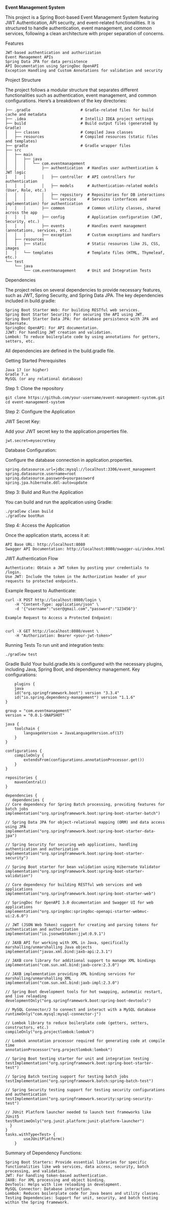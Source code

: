 **Event Management System**

This project is a Spring Boot-based Event Management System featuring JWT Authentication, API security, and event-related functionalities. It is structured to handle authentication, event management, and common services, following a clean architecture with proper separation of concerns.

Features

    JWT-based authentication and authorization
    Event Management APIs
    Spring Data JPA for data persistence
    API Documentation using SpringDoc OpenAPI
    Exception Handling and Custom Annotations for validation and security

Project Structure

The project follows a modular structure that separates different functionalities such as authentication, event management, and common configurations. Here’s a breakdown of the key directories:

    ├── .gradle                      # Gradle-related files for build cache and metadata
    ├── .idea                        # IntelliJ IDEA project settings
    ├── build                        # Build output files (generated by Gradle)
    │   ├── classes                  # Compiled Java classes
    │   ├── resources                # Compiled resources (static files and templates)
    ├── gradle                       # Gradle wrapper files
    ├── src
    │   ├── main
    │   │   ├── java
    │   │   │   └── com.eventmanagement
    │   │   │       ├── authentication  # Handles user authentication & JWT logic
    │   │   │       │   ├── controller  # API controllers for authentication
    │   │   │       │   ├── models      # Authentication-related models (User, Role, etc.)
    │   │   │       │   ├── repository  # Repositories for DB interactions
    │   │   │       │   └── service     # Services (interfaces and implementation) for authentication
    │   │   │       ├── common          # Common utility classes, shared across the app
    │   │   │       ├── config          # Application configuration (JWT, Security, etc.)
    │   │   │       ├── events          # Handles event management (annotations, services, etc.)
    │   │   │       ├── exception       # Custom exceptions and handlers
    │   ├── resources
    │   │   ├── static                  # Static resources like JS, CSS, images
    │   │   └── templates               # Template files (HTML, Thymeleaf, etc.)
    └── test
        └── java
            └── com.eventmanagement     # Unit and Integration Tests


Dependencies

The project relies on several dependencies to provide necessary features, such as JWT, Spring Security, and Spring Data JPA. The key dependencies included in build.gradle:

    Spring Boot Starter Web: For building RESTful web services.
    Spring Boot Starter Security: For securing the API using JWT.
    Spring Boot Starter Data JPA: For database persistence with JPA and Hibernate.
    SpringDoc OpenAPI: For API documentation.
    JJWT: For handling JWT creation and validation.
    Lombok: To reduce boilerplate code by using annotations for getters, setters, etc.
All dependencies are defined in the build.gradle file.

Getting Started
Prerequisites

    Java 17 (or higher)
    Gradle 7.x
    MySQL (or any relational database)

Step 1: Clone the repository

    git clone https://github.com/your-username/event-management-system.git
    cd event-management-system

Step 2: Configure the Application

JWT Secret Key:

Add your JWT secret key to the application.properties file.
    
    jwt.secret=mysecretkey

Database Configuration:

Configure the database connection in application.properties.

    spring.datasource.url=jdbc:mysql://localhost:3306/event_management
    spring.datasource.username=root
    spring.datasource.password=yourpassword
    spring.jpa.hibernate.ddl-auto=update

Step 3: Build and Run the Application

You can build and run the application using Gradle:

    ./gradlew clean build
    ./gradlew bootRun

Step 4: Access the Application

Once the application starts, access it at:

    API Base URL: http://localhost:8080
    Swagger API Documentation: http://localhost:8080/swagger-ui/index.html

JWT Authentication Flow

    Authenticate: Obtain a JWT token by posting your credentials to /login.
    Use JWT: Include the token in the Authorization header of your requests to protected endpoints.

Example Request to Authenticate:

    curl -X POST http://localhost:8080/login \
        -H "Content-Type: application/json" \
        -d '{"username":"user@gmail.com","password":"123456"}'
    
    Example Request to Access a Protected Endpoint:
    
    
    curl -X GET http://localhost:8080/event \
        -H "Authorization: Bearer <your-jwt-token>"

Running Tests
To run unit and integration tests:

    ./gradlew test

Gradle Build
Your build.gradle.kts is configured with the necessary plugins, including Java, Spring Boot, and dependency management. Key configurations:

        plugins {
        java
        id("org.springframework.boot") version "3.3.4"
        id("io.spring.dependency-management") version "1.1.6"
    }
    
    group = "com.eventmanagement"
    version = "0.0.1-SNAPSHOT"
    
    java {
        toolchain {
            languageVersion = JavaLanguageVersion.of(17)
        }
    }
    
    configurations {
        compileOnly {
            extendsFrom(configurations.annotationProcessor.get())
        }
    }
    
    repositories {
        mavenCentral()
    }
    
    dependencies {
       dependencies {
    // Core dependency for Spring Batch processing, providing features for batch jobs
    implementation("org.springframework.boot:spring-boot-starter-batch")
    
    // Spring Data JPA for object-relational mapping (ORM) and data access using JPA
    implementation("org.springframework.boot:spring-boot-starter-data-jpa")
    
    // Spring Security for securing web applications, handling authentication and authorization
    implementation("org.springframework.boot:spring-boot-starter-security")
    
    // Spring Boot starter for bean validation using Hibernate Validator
    implementation("org.springframework.boot:spring-boot-starter-validation")
    
    // Core dependency for building RESTful web services and web applications
    implementation("org.springframework.boot:spring-boot-starter-web")
    
    // SpringDoc for OpenAPI 3.0 documentation and Swagger UI for web applications
    implementation("org.springdoc:springdoc-openapi-starter-webmvc-ui:2.6.0")
    
    // JWT (JSON Web Token) support for creating and parsing tokens for authentication and authorization
    implementation("io.jsonwebtoken:jjwt:0.9.1")
    
    // JAXB API for working with XML in Java, specifically marshalling/unmarshalling Java objects
    implementation("javax.xml.bind:jaxb-api:2.3.1")
    
    // JAXB core library for additional support to manage XML bindings
    implementation("com.sun.xml.bind:jaxb-core:2.3.0")
    
    // JAXB implementation providing XML binding services for marshalling/unmarshalling XML
    implementation("com.sun.xml.bind:jaxb-impl:2.3.0")
    
    // Spring Boot development tools for hot swapping, automatic restart, and live reloading
    developmentOnly("org.springframework.boot:spring-boot-devtools")
    
    // MySQL Connector/J to connect and interact with a MySQL database
    runtimeOnly("com.mysql:mysql-connector-j")
    
    // Lombok library to reduce boilerplate code (getters, setters, constructors, etc.)
    compileOnly("org.projectlombok:lombok")
    
    // Lombok annotation processor required for generating code at compile time
    annotationProcessor("org.projectlombok:lombok")
    
    // Spring Boot testing starter for unit and integration testing
    testImplementation("org.springframework.boot:spring-boot-starter-test")
    
    // Spring Batch testing support for testing batch jobs
    testImplementation("org.springframework.batch:spring-batch-test")
    
    // Spring Security testing support for testing security configurations and authentication
    testImplementation("org.springframework.security:spring-security-test")
    
    // JUnit Platform launcher needed to launch test frameworks like JUnit5
    testRuntimeOnly("org.junit.platform:junit-platform-launcher")
      }
    }
    tasks.withType<Test> {
            useJUnitPlatform()
        }

Summary of Dependency Functions:

    Spring Boot Starters: Provide essential libraries for specific functionalities like web services, data access, security, batch processing, and validation.
    JWT: For handling token-based authentication.
    JAXB: For XML processing and object binding.
    DevTools: Helps with live reloading in development.
    MySQL Connector: Database interaction.
    Lombok: Reduces boilerplate code for Java beans and utility classes.
    Testing Dependencies: Support for unit, security, and batch testing within the Spring framework.
